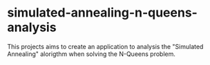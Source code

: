 # simulated-annealing-n-queens-analysis
This projects aims to create an application to analysis the "Simulated Annealing" alorigthm when solving the N-Queens problem.

